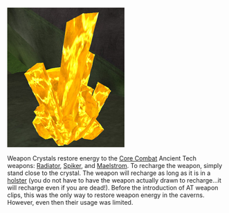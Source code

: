 ![](../images/Weapon_crystal.jpg "Weapon_crystal.jpg")

Weapon Crystals restore energy to the [Core Combat](Core_Combat.md) Ancient Tech
weapons: [Radiator](../weapons/Radiator.md), [Spiker](../weapons/Spiker.md), and
[Maelstrom](../weapons/Maelstrom.md). To recharge the weapon, simply stand close
to the crystal. The weapon will recharge as long as it is in a
[holster](../terminology/Holster.md) (you do not have to have the weapon actually drawn
to recharge...it will recharge even if you are dead!). Before the introduction
of AT weapon clips, this was the only way to restore weapon energy in the
caverns. However, even then their usage was limited.
